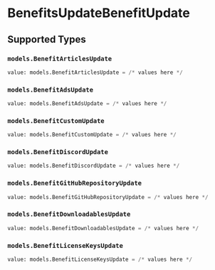 # BenefitsUpdateBenefitUpdate


## Supported Types

### `models.BenefitArticlesUpdate`

```python
value: models.BenefitArticlesUpdate = /* values here */
```

### `models.BenefitAdsUpdate`

```python
value: models.BenefitAdsUpdate = /* values here */
```

### `models.BenefitCustomUpdate`

```python
value: models.BenefitCustomUpdate = /* values here */
```

### `models.BenefitDiscordUpdate`

```python
value: models.BenefitDiscordUpdate = /* values here */
```

### `models.BenefitGitHubRepositoryUpdate`

```python
value: models.BenefitGitHubRepositoryUpdate = /* values here */
```

### `models.BenefitDownloadablesUpdate`

```python
value: models.BenefitDownloadablesUpdate = /* values here */
```

### `models.BenefitLicenseKeysUpdate`

```python
value: models.BenefitLicenseKeysUpdate = /* values here */
```

